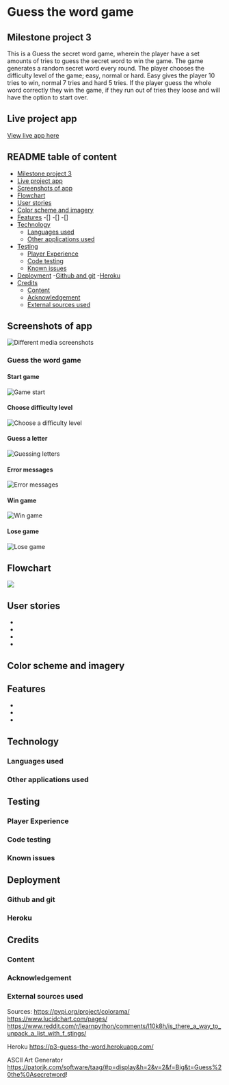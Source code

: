 # Guess the word game

## Milestone project 3

This is a Guess the secret word game, wherein the player have a set amounts of tries to guess the secret word to win the game. 
The game generates a random secret word every round. 
The player chooses the difficulty level of the game; easy, normal or hard. Easy gives the player 10 tries to win, normal 7 tries and hard 5 tries. 
If the player guess the whole word correctly they win the game, if they run out of tries they loose and will have the option to start over.

## Live project app
[View live app here]()

## README table of content
- [Milestone project 3](#milestone-projekt-3)
- [Live project app](#live-project-app)
- [Screenshots of app](#screenshots-of-app)
- [Flowchart](#flowchart)
- [User stories](#user-stories)
- [Color scheme and imagery](#color-scheme-and-imagery)
- [Features](#features)
  -[]
  -[]
  -[]
- [Technology](#technology)
   - [Languages used](#languages-used)
   - [Other applications used](#other-applications-used)
- [Testing](#testing)
   - [Player Experience](#player-experience)
   - [Code testing](#code-testing)
   - [Known issues](#known-issues)
- [Deployment](#deployment)
    -[Github and git](#github-and-git)
    -[Heroku](#heroku)
- [Credits](#credits)
    - [Content](#content)
    - [Acknowledgement](#acknowledgement)
    - [External sources used](#external-sources-used)

## Screenshots of app

![Different media screenshots](https://github.com/EmelieMarkkanen/p3-guess-the-word-game/blob/main/docs/images/Printscreen1.jpg)

### Guess the word game

#### Start game
![Game start](https://github.com/EmelieMarkkanen/p3-guess-the-word-game/blob/main/docs/images/Game1.jpg)

#### Choose difficulty level
![Choose a difficulty level](https://github.com/EmelieMarkkanen/p3-guess-the-word-game/blob/main/docs/images/Game2.jpg)

#### Guess a letter
![Guessing letters](https://github.com/EmelieMarkkanen/p3-guess-the-word-game/blob/main/docs/images/Game3.jpg)

#### Error messages
![Error messages](https://github.com/EmelieMarkkanen/p3-guess-the-word-game/blob/main/docs/images/Game4.jpg)

#### Win game
![Win game](https://github.com/EmelieMarkkanen/p3-guess-the-word-game/blob/main/docs/images/Game6%20-%20win.jpg)

#### Lose game
![Lose game](https://github.com/EmelieMarkkanen/p3-guess-the-word-game/blob/main/docs/images/Game5%20-%20lose.jpg)

## Flowchart
![](image/pdf)

## User stories
-
-
-
-

## Color scheme and imagery


## Features
-
-
-

## Technology

### Languages used

### Other applications used

## Testing

### Player Experience

### Code testing

### Known issues

## Deployment

### Github and git

### Heroku

## Credits

### Content

### Acknowledgement

### External sources used


Sources:
https://pypi.org/project/colorama/
https://www.lucidchart.com/pages/
https://www.reddit.com/r/learnpython/comments/l10k8h/is_there_a_way_to_unpack_a_list_with_f_stings/

Heroku https://p3-guess-the-word.herokuapp.com/

ASCII Art Generator https://patorjk.com/software/taag/#p=display&h=2&v=2&f=Big&t=Guess%20the%0Asecretword!
